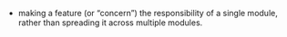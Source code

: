 - making a feature (or “concern”) the responsibility of a single module, rather than spreading it across multiple modules.